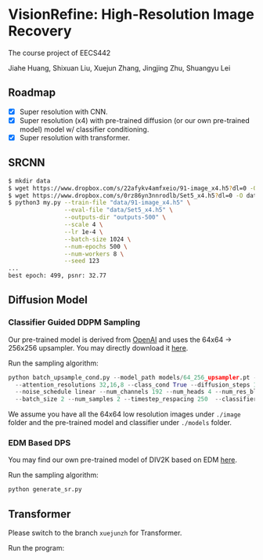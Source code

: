 # VisionRefine: High-Resolution Image Recovery

The course project of EECS442

Jiahe Huang, Shixuan Liu, Xuejun Zhang, Jingjing Zhu, Shuangyu Lei

## Roadmap
- [x] Super resolution with CNN.
- [x] Super resolution (x4) with pre-trained diffusion (or our own pre-trained model) model w/ classifier conditioning.
- [x] Super resolution with transformer.

## SRCNN

```bash
$ mkdir data
$ wget https://www.dropbox.com/s/22afykv4amfxeio/91-image_x4.h5?dl=0 -O data/91-image_x4.h5
$ wget https://www.dropbox.com/s/0rz86yn3nnrodlb/Set5_x4.h5?dl=0 -O data/Set5_x4.h5
$ python3 my.py --train-file "data/91-image_x4.h5" \
                --eval-file "data/Set5_x4.h5" \
                --outputs-dir "outputs-500" \
                --scale 4 \
                --lr 1e-4 \
                --batch-size 1024 \
                --num-epochs 500 \
                --num-workers 8 \
                --seed 123
...
best epoch: 499, psnr: 32.77
```

## Diffusion Model

###  Classifier Guided DDPM Sampling

Our pre-trained model is derived from [OpenAI](https://github.com/openai/guided-diffusion) and uses the 64x64 -> 256x256 upsampler. You may directly download it [here](https://openaipublic.blob.core.windows.net/diffusion/jul-2021/64_256_upsampler.pt).

Run the sampling algorithm:

```python
python batch_upsample_cond.py --model_path models/64_256_upsampler.pt --base_samples ./images/all_low_res.npz \
  --attention_resolutions 32,16,8 --class_cond True --diffusion_steps 1000 --large_size 256  --small_size 64 --learn_sigma True \
  --noise_schedule linear --num_channels 192 --num_heads 4 --num_res_blocks 2 --resblock_updown True --use_fp16 True --use_scale_shift_norm True \
  --batch_size 2 --num_samples 2 --timestep_respacing 250  --classifier_scale 4.0 --classifier_path models/256x256_classifier.pt --image_size 256
```

We assume you have all the 64x64 low resolution images under `./image` folder and the pre-trained model and classifier under `./models` folder.

### EDM Based DPS

You may find our own pre-trained model of DIV2K based on EDM [here](https://drive.google.com/file/d/1AGy7nSMq9UQgG0wZ6wg4DLWPS2o1vVtT/view?usp=sharing).

Run the sampling algorithm:

```python
python generate_sr.py
```

## Transformer

Please switch to the branch ``xuejunzh`` for Transformer.

Run the program:

```python

```

